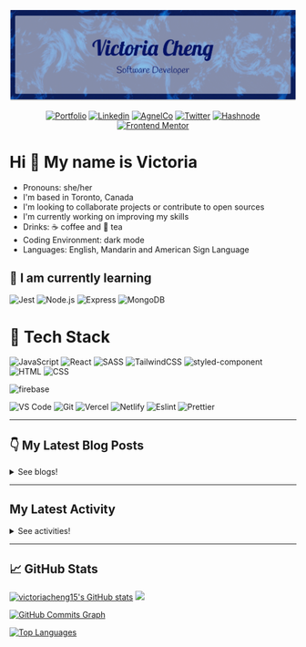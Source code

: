 <div align="center">

  ![banner](./banner/github-banner.png)

  <!-- <img src="https://user-images.githubusercontent.com/35031228/158080363-9d12bf09-3ca7-49d7-941c-56f697b8d4ec.png" /> -->

</div>

<div align="center">

[![Portfolio](https://img.shields.io/badge/-Portfolio-d3d3d3?&style=for-the-badge&logo=appveyor&logo=aboutdotme&logoColor=black)](https://victoriacheng15.netlify.app/)
[![Linkedin](https://img.shields.io/badge/LinkedIn-0077B5?style=for-the-badge&logo=linkedin&logoColor=white)](https://www.linkedin.com/in/victoriacheng15/)
[![AgnelCo](https://img.shields.io/badge/AngelList-000000?style=for-the-badge&logo=angellist&logoColor=white)](https://angel.co/u/victoriacheng15)
[![Twitter](https://img.shields.io/badge/Twitter-1DA1F2?style=for-the-badge&logo=twitter&logoColor=white)](https://twitter.com/viktoriacheng15)
[![Hashnode](https://img.shields.io/badge/Hashnode-2962FF?style=for-the-badge&logo=hashnode&logoColor=white)](https://victoriacheng15.hashnode.dev/)
[![Frontend Mentor](https://img.shields.io/badge/FrontendMentor-3F54A3?style=for-the-badge&logo=frontendmentor&logoColor=white)](https://www.frontendmentor.io/profile/victoriacheng15)

</div>

# Hi 👋 My name is Victoria

- Pronouns: she/her
- I'm based in Toronto, Canada
- I'm looking to collaborate projects or contribute to open sources
- I'm currently working on improving my skills
- Drinks: ☕ coffee and 🍵 tea
- Coding Environment: dark mode
- Languages: English, Mandarin and American Sign Language

## 🌱 I am currently learning

![Jest](https://img.shields.io/badge/Jest-C21325?style=for-the-badge&logo=jest&logoColor=white) ![Node.js](https://img.shields.io/badge/Node.js-339933?style=for-the-badge&logo=nodedotjs&logoColor=white) ![Express](https://img.shields.io/badge/Express.js-000000?style=for-the-badge&logo=express&logoColor=white) ![MongoDB](https://img.shields.io/badge/MongoDB-4EA94B?style=for-the-badge&logo=mongodb&logoColor=white)




<!-- ## 🏫 I am planning to learning -->

<!-- 
## 📽️ Projects

[A list of projects](https://github.com/victoriacheng15/projects-highlight) -->

# 💼 Tech Stack

![JavaScript](https://img.shields.io/badge/-javascript-F7DF1E?&style=for-the-badge&logo=javascript&logoColor=black) ![React](https://img.shields.io/badge/-ReactJS-grey?&style=for-the-badge&logo=react&logoColor=61DAFB) ![SASS](https://img.shields.io/badge/Sass-CC6699?style=for-the-badge&logo=sass&logoColor=white)  ![TailwindCSS](https://img.shields.io/badge/Tailwind-38B2AC?style=for-the-badge&logo=tailwind-css&logoColor=white) ![styled-component](https://img.shields.io/badge/styled--components-DB7093?style=for-the-badge&logo=styled-components&logoColor=white) ![HTML](https://img.shields.io/badge/HTML5-E34F26?style=for-the-badge&logo=html5&logoColor=white) ![CSS](https://img.shields.io/badge/-css3-1572B6?&style=for-the-badge&logo=css3&logoColor=white) 

![firebase](https://img.shields.io/badge/firebase-ffca28?style=for-the-badge&logo=firebase&logoColor=black) 

![VS Code](https://img.shields.io/badge/-VSCode-007ACC?&style=for-the-badge&logo=visual-studio-code&logoColor=white) ![Git](https://img.shields.io/badge/-Git-F05032?&style=for-the-badge&logo=git&logoColor=white) ![Vercel](https://img.shields.io/badge/Vercel-000000?style=for-the-badge&logo=vercel&logoColor=white) ![Netlify](https://img.shields.io/badge/Netlify-00C7B7?style=for-the-badge&logo=netlify&logoColor=white) ![Eslint](https://img.shields.io/badge/eslint-3A33D1?style=for-the-badge&logo=eslint&logoColor=white) ![Prettier](https://img.shields.io/badge/prettier-1A2C34?style=for-the-badge&logo=prettier&logoColor=F7BA3E)

---

## 👇 My Latest Blog Posts

<details close>
<summary>See blogs!</summary>

<!-- HASHNODE_BLOG:START -->
- [🤔 Set in JavaScript 🤔](https://victoriacheng15.hashnode.dev/set-in-javascript-cl3ajupti02agx2nvfcpi76yr)
- [😬 Regular Expressions - Letter Edition 😬](https://victoriacheng15.hashnode.dev/regular-expressions-letter-edition-cl30lyhoj01itdwnv2uvshevt)
- [My Journey into the Tech](https://victoriacheng15.hashnode.dev/my-journey-into-the-tech-cl2s0jthg01hndmnvetom9s0y)
- [JavaScript - Functions](https://victoriacheng15.hashnode.dev/javascript-functions-cl08cqxyt008nksnv3w8fer2z)
- [onclick vs addEventListener in JavaScript](https://victoriacheng15.hashnode.dev/onclick-vs-addeventlistener-in-javascript-cl02jj6h3017ivenv6o20duav)
<!-- HASHNODE_BLOG:END -->

</details>

---
## My Latest Activity

<details close>
<summary>See activities!</summary>

<!--START_SECTION:activity-->
1. ❗️ Opened issue [#3710](https://github.com/Ebazhanov/linkedin-skill-assessments-quizzes/issues/3710) in [Ebazhanov/linkedin-skill-assessments-quizzes](https://github.com/Ebazhanov/linkedin-skill-assessments-quizzes)
2. ❗️ Opened issue [#3708](https://github.com/Ebazhanov/linkedin-skill-assessments-quizzes/issues/3708) in [Ebazhanov/linkedin-skill-assessments-quizzes](https://github.com/Ebazhanov/linkedin-skill-assessments-quizzes)
3. 🗣 Commented on [#140](https://github.com/wil-gerard/git-connected/issues/140) in [wil-gerard/git-connected](https://github.com/wil-gerard/git-connected)
4. 🎉 Merged PR [#3](https://github.com/victoriacheng15/victoriacheng15/pull/3) in [victoriacheng15/victoriacheng15](https://github.com/victoriacheng15/victoriacheng15)
5. 💪 Opened PR [#3](https://github.com/victoriacheng15/victoriacheng15/pull/3) in [victoriacheng15/victoriacheng15](https://github.com/victoriacheng15/victoriacheng15)
<!--END_SECTION:activity-->

</details>

---

## 📈 GitHub Stats

<a href="http://www.github.com/victoriacheng15"><img height="150em" src="https://github-readme-stats.vercel.app/api?username=victoriacheng15&show_icons=true&hide=&count_private=true&title_color=f97316&text_color=3382ed&icon_color=ffffff&bg_color=22272e&hide_border=true&show_icons=true" alt="victoriacheng15's GitHub stats" /></a> <a href="http://www.github.com/victoriacheng15"><img height="150em" src="https://github-readme-streak-stats.herokuapp.com/?user=victoriacheng15&stroke=3382ed&background=22272e&ring=f97316&fire=f97316&currStreakNum=3382ed&currStreakLabel=f97316&sideNums=3382ed&sideLabels=3382ed&dates=3382ed&hide_border=true" /></a>

<a href="http://www.github.com/victoriacheng15"><img height="250em" src="https://activity-graph.herokuapp.com/graph?username=victoriacheng15&bg_color=22272e&color=3382ed&line=ffffff&point=3382ed&area_color=22272e&area=true&hide_border=true&custom_title=GitHub%20Commits%20Graph" alt="GitHub Commits Graph" /></a>

<a href="https://github.com/victoriacheng15"><img src="https://github-readme-stats.vercel.app/api/top-langs/?username=victoriacheng15&langs_count=10&title_color=f97316&text_color=3382ed&icon_color=ffffff&bg_color=22272e&hide_border=true&locale=en&custom_title=Top%20%Languages" alt="Top Languages" /></a>